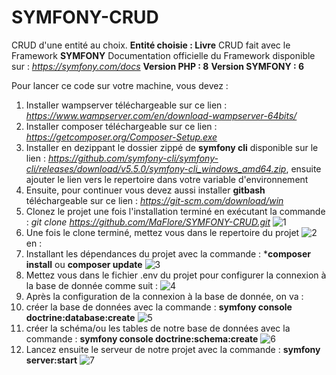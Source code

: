 # SYMFONY-CRUD
CRUD d'une entité au choix. **Entité choisie : Livre**
CRUD fait avec le Framework **SYMFONY**
Documentation officielle du Framework disponible sur : *https://symfony.com/docs*
**Version PHP : 8**
**Version SYMFONY : 6**

Pour lancer ce code sur votre machine, vous devez :
1. Installer wampserver téléchargeable sur ce lien : *https://www.wampserver.com/en/download-wampserver-64bits/*
2. Installer composer téléchargeable sur ce lien : *https://getcomposer.org/Composer-Setup.exe*
3. Installer en dezippant le dossier zippé de **symfony cli** disponible sur le lien : *https://github.com/symfony-cli/symfony-cli/releases/download/v5.5.0/symfony-cli_windows_amd64.zip*, ensuite ajouter le lien vers le repertoire dans votre variable d'environnement
4. Ensuite, pour continuer vous devez aussi installer **gitbash** téléchargeable sur ce lien : *https://git-scm.com/download/win*
5. Clonez le projet une fois l'installation terminé en exécutant la commande : 
*git clone https://github.com/MaFlore/SYMFONY-CRUD.git* ![1](https://github.com/MaFlore/SYMFONY-CRUD/blob/main/git-clone.png)
6. Une fois le clone terminé, mettez vous dans le repertoire du projet ![2](https://github.com/MaFlore/SYMFONY-CRUD/blob/main/repertoire-symfony-crud.png) en :
7. Installant les dépendances du projet avec la commande : ***composer install** ou **composer update** ![3](https://github.com/MaFlore/SYMFONY-CRUD/blob/main/composer-install.png)
8. Mettez vous dans le fichier .env du projet pour configurer la connexion à la base de donnée comme suit : ![4](https://github.com/MaFlore/SYMFONY-CRUD/blob/main/env.png)
9. Après la configuration de la connexion à la base de donnée, on va :
10. créer la base de données avec la commande : **symfony console doctrine:database:create** ![5](https://github.com/MaFlore/SYMFONY-CRUD/blob/main/generate-database.png)
11. créer la schéma/ou les tables de notre base de données avec la commande : **symfony console doctrine:schema:create** ![6](https://github.com/MaFlore/SYMFONY-CRUD/blob/main/generate-table.png)
12. Lancez ensuite le serveur de notre projet avec la commande : **symfony server:start** ![7](https://github.com/MaFlore/SYMFONY-CRUD/blob/main/launch-server.png)